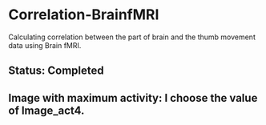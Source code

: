 # Correlation-BrainfMRI
Calculating correlation between the part of brain and the thumb movement data using Brain fMRI.

## Status: Completed

## Image with maximum activity: I choose the value of Image_act4.

